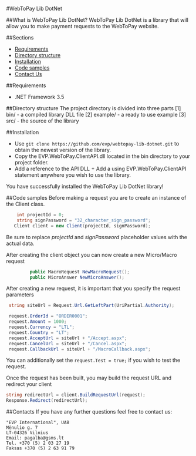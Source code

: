 #WebToPay Lib DotNet

##What is WebToPay Lib DotNet?
WebToPay Lib DotNet is a library that will allow you to make payment requests to the WebToPay website.

##Sections
* [Requirements](#requirements)
* [Directory structure](#directory-structure)
* [Installation](#installation)
* [Code samples](#code-samples)
* [Contact Us](#contacts)

##Requirements
* .NET Framework 3.5

##Directory structure
The project directory is divided into three parts
[1] bin/ - a compiled library DLL file
[2] example/ - a ready to use example
[3] src/ - the source of the library


##Installation
* Use `git clone https://github.com/evp/webtopay-lib-dotnet.git` to obtain the newest version of the library.
* Copy the EVP.WebToPay.ClientAPI.dll located in the bin directory to your project folder.
* Add a reference to the API DLL + Add a using EVP.WebToPay.ClientAPI statement anywhere you wish to use the library.

You have successfully installed the WebToPay Lib DotNet library!


##Code samples
Before making a request you are to create an instance of the Client class.
```c#
    int projectId = 0;
    string signPassword = "32_character_sign_password";
   Client client = new Client(projectId, signPassword);
```
Be sure to replace *projectId* and *signPassword* placeholder values with the actual data.

After creating the client object you can now create a new Micro/Macro request
```c#
         public MacroRequest NewMacroRequest();
         public MicroAnswer NewMicroAnswer();
```

After creating a new request, it is important that you specify the request parameters
```c#
 string siteUrl = Request.Url.GetLeftPart(UriPartial.Authority);

 request.OrderId = "ORDER0001";
 request.Amount = 1000;
 request.Currency = "LTL";
 request.Country = "LT";
 request.AcceptUrl = siteUrl + "/Accept.aspx";
 request.CancelUrl = siteUrl + "/Cancel.aspx";
 request.CallbackUrl = siteUrl + "/MacroCallback.aspx";
```

You can additionally set the ```request.Test = true;``` if you wish to test the request.

Once the request has been built, you may build the request URL and redirect your client
```c#
string redirectUrl = client.BuildRequestUrl(request);
Response.Redirect(redirectUrl);
```

##Contacts
If you have any further questions feel free to contact us:

```
"EVP International", UAB
Mėnulio g. 7
LT-04326 Vilnius
Email: pagalba@gsms.lt
Tel. +370 (5) 2 03 27 19
Faksas +370 (5) 2 63 91 79
```
